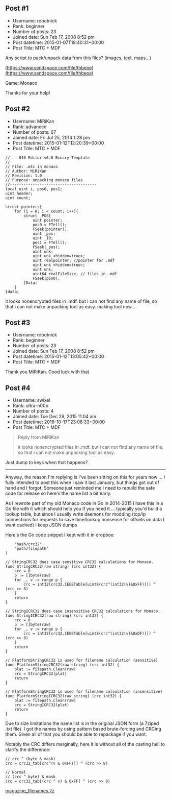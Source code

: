 ## Post #1
- Username: robotnick
- Rank: beginner
- Number of posts: 23
- Joined date: Sun Feb 17, 2008 8:52 pm
- Post datetime: 2015-01-07T19:40:31+00:00
- Post Title: MTC + MDF

Any script to pack/unpack data from this files? (images, text, maps...)

[https://www.sendspace.com/file/thbepe](https://www.sendspace.com/file/thbepe)

Game: Monaco

Thanks for your help!
## Post #2
- Username: MiRiKan
- Rank: advanced
- Number of posts: 67
- Joined date: Fri Jul 25, 2014 1:28 pm
- Post datetime: 2015-01-12T12:20:39+00:00
- Post Title: MTC + MDF

```
//--- 010 Editor v6.0 Binary Template
//
// File: .mtc in monaco
// Author: MiRiKan
// Revision: 1.0
// Purpose: unpacking monaco files
//--------------------------------------
local uint i, pos0, pos1;
uint header;
uint count;

struct pointers{
    for (i = 0; i < count; i++){
        struct _POS{
            uint pointer;
            pos0 = FTell();
            FSeek(pointer);
            uint _pos;
            uint _ID;
            pos1 = FTell();
            FSeek(_pos);
            uint unk;
            uint unk <hidden=true>;
            uint realpointer; //pointer for .mdf
            uint unk <hidden=true>;
            uint unk;
            uint64 realFileSize; // files in .mdf
            FSeek(pos0);
        }Data;
    }
}data;
```


it looks nonencrypted files in .mdf. but i can not find any name of file, so that i can not make unpacking tool as easy.
making tool now...
## Post #3
- Username: robotnick
- Rank: beginner
- Number of posts: 23
- Joined date: Sun Feb 17, 2008 8:52 pm
- Post datetime: 2015-01-12T13:05:42+00:00
- Post Title: MTC + MDF

Thank you MiRiKan. Good luck with that
## Post #4
- Username: swixel
- Rank: ultra-n00b
- Number of posts: 4
- Joined date: Tue Dec 29, 2015 11:04 am
- Post datetime: 2016-10-17T23:08:33+00:00
- Post Title: MTC + MDF

> Reply from MiRiKan
>
> it looks nonencrypted files in .mdf. but i can not find any name of file, so that i can not make unpacking tool as easy.

Just dump to keys when that happens? 

---

Anyway, the reason I'm replying is I've been sitting on this for years now ... I fully intended to post this when I saw it last January, but things got out of hand and I forgot.  Someone just reminded me I need to rebuild the safe code for release so here's the name list a bit early.

As I rewrote part of my old Monaco code in Go in 2014-2015 I have this in a Go file with it which should help you if you need it ... typically you'd build a lookup table, but since I usually write daemons for modding (tcp/ip connections for requests to save time/lookup nonsense for offsets on data I want cached) I keep JSON dumps 

Here's the Go code snippet I kept with it in dropbox:

```
	"hash/crc32"
	"path/filepath"
)

// StringCRC32 does case sensitive CRC32 calculations for Monaco.
func StringCRC32(raw string) (crc int32) {
	crc = 0
	p := []byte(raw)
	for _, v := range p {
		crc = int32(crc32.IEEETable[uint8(crc^(int32(v)&0xFF))]) ^ (crc >> 8)
	}
	return
}

// StringICRC32 does case insensitive CRC32 calculations for Monaco.
func StringICRC32(raw string) (crc int32) {
	crc = 0
	p := []byte(raw)
	for _, v := range p {
		crc = int32(crc32.IEEETable[uint8(crc^(int32(v)&0xDF))]) ^ (crc >> 8)
	}
	return
}

// PlatformStringCRC32 is used for filename calculation (sensitive)
func PlatformStringCRC32(raw string) (crc int32) {
	plat := filepath.Clean(raw)
	crc = StringCRC32(plat)
	return
}

// PlatformStringCRC32 is used for filename calculation (insensitive)
func PlatformStringICRC32(raw string) (crc int32) {
	plat := filepath.Clean(raw)
	crc = StringICRC32(plat)
	return
}

```


Due to size limitations the name list is in the original JSON form (a 7ziped .txt file).  I got the names by using pattern based brute-forcing and CRCing them.  Given all of that you should be able to repackage if you want.

Notably the CRC differs marginally, here it is without all of the casting hell to clarify the difference:

```
// crc ^ (byte & mask)
crc = crc32_tab[crc^(v & 0xFF))] ^ (crc >> 8)

// Normal
// (crc ^ byte) & mask
crc = crc32_tab[(crc ^ v) & 0xFF] ^ (crc >> 8)

```

[magazine_filenames.7z](https://xentaxbackup.github.io/file/11800_magazine_filenames.7z)
